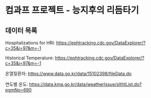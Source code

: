 # 컴과프 프로젝트 - 능지후의 리듬타기
## 데이터 목록
Hospitalizations for HRI: https://ephtracking.cdc.gov/DataExplorer/?c=35&i=97&m=-1

Historical Temperature: https://ephtracking.cdc.gov/DataExplorer/?c=35&i=97&m=-1

온열질환자: https://www.data.go.kr/data/15102398/fileData.do

연도별 온도: https://data.kma.go.kr/data/weatherIssue/slthtList.do?pgmNo=690
